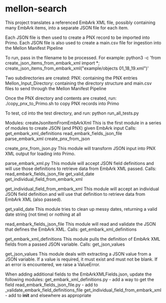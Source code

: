 # mellon-search
This project translates a referenced EmbArk XML file, possibly containing many EmbArk items,
    into a separate JSON file for each item.

Each JSON file is then used to create a PNX record to be imported into Primo.
Each JSON file is also used to create a main.csv file for ingestion into the Mellon Manifest Pipeline


To run, pass in the filename to be processed.  For example:
python3 -c 'from create_json_items_from_embark_xml import *; create_json_items_from_embark_xml("example/objects 01_18_19.xml")'

Two subdirectories are created:
PNX:  containing the PNX entries
Mellon_Input_Directory:  containing the directory structure and main.csv files to send through the Mellon Manifest Pipeline


Once the PNX directory and contents are created, run: ./copy_pnx_to_Primo.sh to copy PNX records into Primo


To test, cd into the test directory, and run:
python run_all_tests.py


Modules:
createJsonItemFromEmbArkXml
    This is the first module in a series of modules to create JSON (and PNX) given EmbArk input
    Calls: get_embark_xml_definitions
        read_embark_fields_json_file
        parse_embark_xml
        create_pnx_from_json

create_pnx_from_json.py
    This module will transform JSON input into PNX XML output for loading into Primo.

parse_embark_xml.py
    This module will accept JSON field definitions and will use those definitions to retrieve
        data from EmbArk XML passed.
    Calls: read_embark_fields_json_file
        get_valid_date
        get_individual_field_from_embark_xml

get_individual_field_from_embark_xml
    This module will accept an individual JSON field definition and will use that definition to retrieve
        data from EmbArk XML (also passed).

get_valid_date
    This module tries to clean up messy dates, returning a valid date string (not time) or nothing at all

read_embark_fields_json_file
    This module will read and validate the JSON that defines the EmbArk XML.
    Calls: get_embark_xml_definitions

get_embark_xml_definitions
    This module pulls the definition of EmbArk XML fields from a passed JSON variable.
    Calls: get_json_values

get_json_values
    This module deals with extracting a JSON value from a JSON variable.
        If a value is required, it must exist and must not be blank.
        If an error is encountered, we raise a ValueError.


When adding additional fields to the EmbArkXMLFields.json, update the following modules:
    get_embark_xml_definitions.py - add a way to get the field
    read_embark_fields_json_file.py - add to _validate_embark_field_definitions_file
    get_individual_field_from_embark_xml - add to __init__ and elsewhere as appropriate
